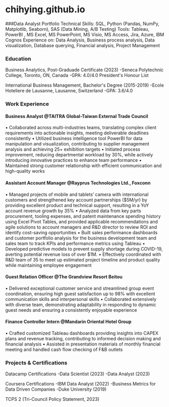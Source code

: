 # chihying.github.io
###Data Analyst Portfolio
Technical Skills: SQL, Python (Pandas, NumPy, Matplotlib, Seaborn), SAS (Data Mining, A/B Testing)
Tools: Tableau, PowerBI , MS Excel, MS PowerPoint, MS Visio, MS Access, Jira, Azure, IBM Cognos
Experience on: Data Analysis, Business process analysis, Data visualization, Database querying, Financial analysis, Project Management

### Education
Business Analytics, Post-Graduade Certificate (2023)
-Seneca Polytechnic College, Toronto, ON, Canada
-GPA: 4.0/4.0 President's Honour List

International Business Management, Bachelor's Degree (2015-2019)
-Ecole Hoteliere de Lausanne, Lausanne, Switzerland
-GPA: 3.6/4.0


### Work Experience
#### Business Analyst @TAITRA Global-Taiwan External Trade Council
• Collaborated across multi-industries teams, translating complex client requirements into actionable insights, meeting deliverable deadlines consistently
• Utilized business intelligence tool PowerBI for data manipulation and visualization, contributing to supplier management analysis and achieving 25+ exhibition targets
• Initiated process improvement, reducing departmental workload by 30%, while actively introducing innovative practices to enhance team performance
• Maintained strong customer relationship with efficient communication and high-quality works

#### Assistant Account Manager @Rayprus Technologies Ltd., Foxconn
• Managed projects of mobile and tablets’ camera with international customers and strengthened key account partnerships ($5M/yr) by providing excellent product and technical support, resulting in a YoY account revenue growth by 35%
• Analyzed data from key parts procurement, tooling expenses, and patent maintenance spending history using Excel
Pivot Tables, and provided applicable recommendations and agile solutions to account managers and R&D director to review ROI and identify cost-saving opportunities
• Built sales performance dashboards and customer portfolio analysis for the business development team and sales team to track KPIs and performance metrics using Tableau
• Developed predictive models to prevent supply shortage during COVID-19, averting potential revenue loss of over $1M.
• Effectively coordinated with R&D team of 35 to meet up estimated project timeline and product quality while maintaining employee engagement

#### Guest Relation Officer @The Grandview Resort Beitou 
• Delivered exceptional customer service and streamlined group event coordination, ensuring high guest satisfaction up
to 98% with excellent communication skills and interpersonal skills
• Collaborated extensively with diverse team, demonstrating adaptability in responding to dynamic guest needs and
ensuring a consistently enjoyable experience

#### Finance Controller Intern @Mandarin Oriental Hotel Group
• Crafted customized Tableau dashboards providing insights into CAPEX plans and revenue tracking, contributing to informed decision making and financial analysis
• Assisted in presentation materials of monthly financial meeting and handled cash flow checking of F&B outlets

### Projects & Certifications
Datacamp Certifications
-Data Scientist (2023)
-Data Analyst (2023)

Coursera Certifications
-IBM Data Analyst (2022)
-Business Metrics for Data Driven Companies -Duke
University (2019)

TCPS 2 (Tri-Council Policy Statement, 2023)
